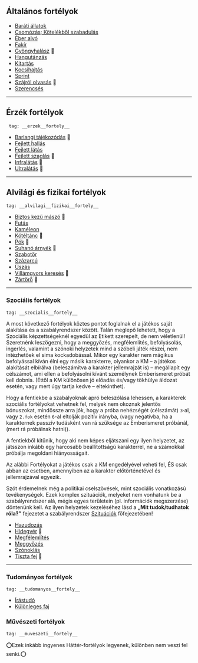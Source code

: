 ## Általános fortélyok

<!-- tag: altalanos__fortely -->
 
- [Baráti állatok](fortelyok.altalanos/barati_allatok.md)
- [Csomózás; Kötelékből szabadulás](fortelyok.altalanos/csomozas__kotelekbol_szabadulas.md)
- [Éber alvó](fortelyok.altalanos/eber_alvo.md)
- [Fakír](fortelyok.altalanos/fakir.md)
- [Gyöngyhalász](fortelyok.altalanos/gyongyhalasz.md) 🔺
- [Hangutánzás](fortelyok.altalanos/hangutanzas.md)
- [Kitartás](fortelyok.altalanos/kitartas.md)
- [Kocsihajtás](fortelyok.altalanos/kocsihajtas.md)
- [Sprint](fortelyok.altalanos/sprint.md)
- [Szájról olvasás](fortelyok.altalanos/szajrol_olvasas.md) 🔺
- [Szerencsés](fortelyok.altalanos/szerencses.md)

---
## Érzék fortélyok

` tag: __erzek__fortely__`

- [Barlangi tájékozódás](fortelyok.erzekek/barlangi_tajekozodas.md) 🔺
- [Fejlett hallás](fortelyok.erzekek/fejlett_hallas.md)
- [Fejlett látás](fortelyok.erzekek/fejlett_latas.md)
- [Fejlett szaglás](fortelyok.erzekek/fejlett_szaglas.md) 🔺
- [Infralátás](fortelyok.erzekek/infralatas.md) 🔺
- [Ultralátás](fortelyok.erzekek/ultralatas.md) 🔺

---
## Alvilági és fizikai fortélyok

`tag: __alvilagi__fizikai__fortely__`

- [Biztos kezű mászó](fortelyok.altalanos/biztos_kezu_maszo.md) 🔺
- [Futás](fortelyok.altalanos/futas.md)
- [Kaméleon](fortelyok.altalanos/kameleon.md)
- [Kötéltánc](fortelyok.altalanos/koteltanc.md) 🔺
- [Pók](fortelyok.altalanos/pok.md) 🔺
- [Suhanó árnyék](fortelyok.altalanos/suhano_arnyek.md) 🔺
- [Szabotőr](fortelyok.altalanos/szabotor.md)
- [Százarcú](fortelyok.altalanos/szazarcu.md)
- [Úszás](fortelyok.altalanos/uszas.md)
- [Villámgyors keresés](fortelyok.altalanos/villamgyors.kereses.md) 🔺
- [Zártörő](fortelyok.altalanos/zartoro.md) 🔺

---
### Szociális fortélyok

`tag: __szocialis__fortely__`

A most következő fortélyok köztes pontot foglalnak el a játékos saját alakítása és a szabályrendszer között. Talán meglepő lehetett, hogy a Szociális képzettségeknél egyedül az Etikett szerepelt, de nem véletlenül! Szeretnénk leszögezni, hogy a meggyőzés, megfélemlítés, befolyásolás, ingerlés, valamint a szónoki helyzetek mind a szóbeli játék részei, nem intézhetőek el sima kockadobással. Mikor egy karakter nem mágikus befolyással kíván élni egy másik karakterre, olyankor a KM – a játékos alakítását elbírálva (beleszámítva a karakter jellemrajzát is) – megállapít egy célszámot, ami ellen a befolyásolni kívánt személynek Emberismeret próbát kell dobnia. (Ettől a KM különösen jó előadás és/vagy tökhülye áldozat esetén, vagy mert úgy tartja kedve – eltekinthet).

Hogy a fentiekbe a szabályoknak apró beleszólása lehessen, a karakterek szociális fortélyokat vehetnek fel, melyek nem okoznak jelentős bónuszokat, mindössze arra jók, hogy a próba nehézségét (célszámát) `3`‑al, vagy `2.fok` esetén `6`-al eltolják pozitív irányba, (vagy negatívba, ha a karakternek passzív tudásként van rá szüksége az Emberismeret próbánál, (mert rá próbálnak hatni)).

A fentiekből kitűnik, hogy aki nem képes eljátszani egy ilyen helyzetet, az játsszon inkább egy harcosabb beállítottságú karakterrel, ne a számokkal próbálja megoldani hiányosságait.

Az alábbi Fortélyokat a játékos csak a KM engedélyével veheti fel, ÉS csak abban az esetben, amennyiben az a karakter előtörténetével és jellemrajzával egyezik.

Szót érdemelnek még a politikai cselszövések, mint szociális vonatkozású tevékenységek. Ezek komplex szituációk, melyeket nem vonhatunk be a szabályrendszer alá, mégis egyes területein (pl. információk megszerzése) döntenünk kell. Az ilyen helyzetek kezeléséhez lásd a **„Mit tudok/tudhatok róla?”** fejezetet a szabályrendszer [Szituációk](../110_szituaciok) főfejezetében!

- [Hazudozás](fortelyok.altalanos/hazudozas.md)
- [Hidegvér](fortelyok.altalanos/hidegver.md) 🔺
- [Megfélemlítés](fortelyok.altalanos/megfelemlites.md)
- [Meggyőzés](fortelyok.altalanos/meggyozes.md)
- [Szónoklás](fortelyok.altalanos/szonoklas.md)
- [Tiszta fej](fortelyok.altalanos/tiszta_fej.md) 🔺

---
### Tudományos fortélyok

`tag: __tudomanyos__fortely__`

- [Írástudó](fortelyok.altalanos/irastudo.md)
- [Különleges faj](fortelyok.altalanos/kulonleges.faj.md)


### Művészeti fortélyok

`tag: __muveszeti__fortely__`

⭕Ezek inkább ingyenes Háttér-fortélyok legyenek, különben nem veszi fel senki.⭕
